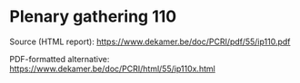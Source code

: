 # Plenary gathering 110

Source (HTML report): https://www.dekamer.be/doc/PCRI/pdf/55/ip110.pdf

PDF-formatted alternative: https://www.dekamer.be/doc/PCRI/html/55/ip110x.html

